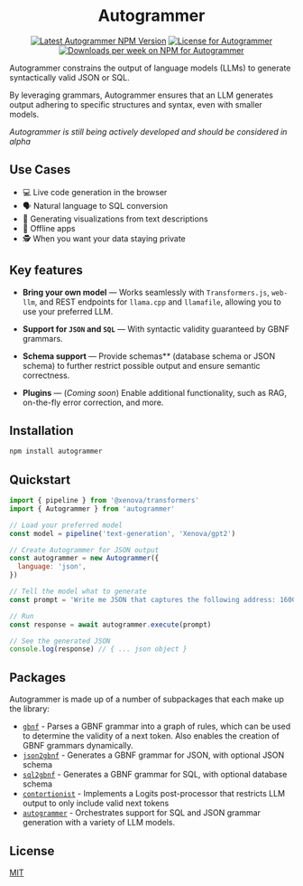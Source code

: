 <center>
<h1>Autogrammer</h1>

<a href="https://www.npmjs.com/package/autogrammer"><img alt="Latest Autogrammer NPM Version" src="https://badge.fury.io/js/autogrammer.svg" /></a>
<a href="https://github.com/thekevinscott/autogrammer/blob/master/LICENSE"><img alt="License for Autogrammer" src="https://img.shields.io/npm/l/autogrammer" /></a>
<a href="https://www.npmjs.com/package/cnotort"><img alt="Downloads per week on NPM for Autogrammer" src="https://img.shields.io/npm/dw/autogrammer" /></a>
</center>

Autogrammer constrains the output of language models (LLMs) to generate syntactically valid JSON or SQL. 

By leveraging grammars, Autogrammer ensures that an LLM generates output adhering to specific structures and syntax, even with smaller models. 

_Autogrammer is still being actively developed and should be considered in alpha_

## Use Cases

- 💻 Live code generation in the browser
- 🗣️ Natural language to SQL conversion
- 🎇 Generating visualizations from text descriptions
- 🌳 Offline apps
- 🕵️ When you want your data staying private

## Key features

- **Bring your own model** &mdash; Works seamlessly with `Transformers.js`, `web-llm`, and REST endpoints for `llama.cpp` and `llamafile`, allowing you to use your preferred LLM.

- **Support for `JSON` and `SQL`** &mdash; With syntactic validity guaranteed by GBNF grammars.

- **Schema support** &mdash; Provide schemas** (database schema or JSON schema) to further restrict possible output and ensure semantic correctness.

- **Plugins** &mdash; (*Coming soon*) Enable additional functionality, such as RAG, on-the-fly error correction, and more.

## Installation

```bash
npm install autogrammer
```

## Quickstart

```javascript
import { pipeline } from '@xenova/transformers'
import { Autogrammer } from 'autogrammer'

// Load your preferred model
const model = pipeline('text-generation', 'Xenova/gpt2')

// Create Autogrammer for JSON output
const autogrammer = new Autogrammer({
  language: 'json',
})

// Tell the model what to generate
const prompt = 'Write me JSON that captures the following address: 1600 Pennsylvania Avenue NW, Washington, DC 20500'

// Run
const response = await autogrammer.execute(prompt)

// See the generated JSON
console.log(response) // { ... json object }
```

## Packages

Autogrammer is made up of a number of subpackages that each make up the library:

- [`gbnf`](packages/gbnf/README.md) - Parses a GBNF grammar into a graph of rules, which can be used to determine the validity of a next token. Also enables the creation of GBNF grammars dynamically.
- [`json2gbnf`](packages/json2gbnf/javascript) - Generates a GBNF grammar for JSON, with optional JSON schema
- [`sql2gbnf`](packages/sql2gbnf/javascript) - Generates a GBNF grammar for SQL, with optional database schema
- [`contortionist`](packages/contort/README.md) - Implements a Logits post-processor that restricts LLM output to only include valid next tokens
- [`autogrammer`](packages/autogrammer/javascript/) - Orchestrates support for SQL and JSON grammar generation with a variety of LLM models.

## License

[MIT](LICENSE)
